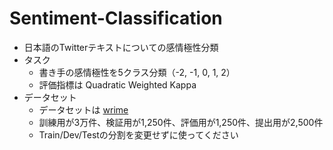 # Sentiment-Classification

- 日本語のTwitterテキストについての感情極性分類
- タスク
    - 書き手の感情極性を5クラス分類（-2, -1, 0, 1, 2）
    - 評価指標は Quadratic Weighted Kappa
- データセット
    - データセットは [wrime](https://github.com/ids-cv/wrime)
    - 訓練用が3万件、検証用が1,250件、評価用が1,250件、提出用が2,500件
    - Train/Dev/Testの分割を変更せずに使ってください

